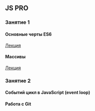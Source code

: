 <h2>JS PRO</h2>
<h3>Занятие 1</h3>
<h4>Основные черты ES6</h4>
<a href="https://docs.google.com/presentation/d/1EeHiktMhRz8M5ZPfqMvYdmd-qq9O1vmW/edit?usp=sharing&ouid=114223714448457525173&rtpof=true&sd=true">Лекция</a>
<h4>Массивы</h4>
<a href=https://docs.google.com/presentation/d/1y21mwF7IN_R6VSpDWC4yW87PAOfpB_-J/edit?usp=sharing&ouid=114223714448457525173&rtpof=true&sd=true>Лекция</a>

<h3>Занятие 2</h3>
<h4>Событий цикл в JavaScript (event loop)</h4>
<h4>Работа с Git</h4>







